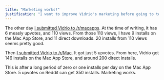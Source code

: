 ```yaml
---
title: "Marketing works!"
justification: "I want to improve Vidrio's marketing before going to town."
---
```


The other day [I submitted Vidrio to /r/macapps](https://www.reddit.com/r/macapps/comments/6tgk8g/vidrio_a_macos_screencasting_app_i_made_feedback/). At the time of writing, it has 6 measly upvotes, and 110 views. From those 110 views, I have 9 installs on the Mac App Store, and 11 direct downloads. 20 installs from 110 views seems pretty good.

Then [I submitted Vidrio to /r/Mac](https://www.reddit.com/r/mac/comments/6txkry/vidrio_a_holographic_screencasting_app_that_i/). It got just 5 upvotes. From here, Vidrio got 146 installs on the Mac App Store, and around 200 direct installs.

This is after a long period of zero or one installs per day on the Mac App Store. 5 upvotes on Reddit can get 350 installs. Marketing works.
